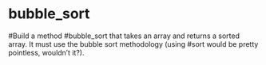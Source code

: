 # bubble_sort
#Build a method #bubble_sort that takes an array and returns a sorted array. 
It must use the bubble sort methodology (using #sort would be pretty pointless, wouldn’t it?).

